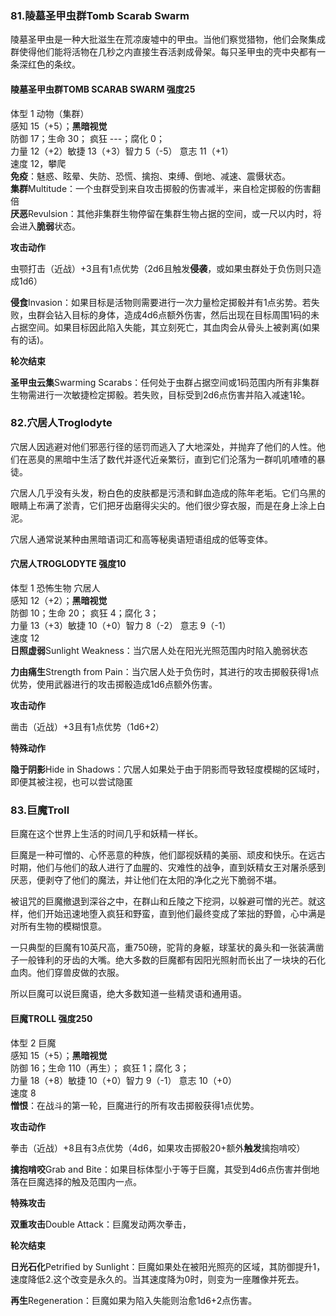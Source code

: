 ### 81.陵墓圣甲虫群Tomb Scarab Swarm

陵墓圣甲虫是一种大批滋生在荒凉废墟中的甲虫。当他们察觉猎物，他们会聚集成群使得他们能将活物在几秒之内直接生吞活剥成骨架。每只圣甲虫的壳中央都有一条深红色的条纹。

#### 陵墓圣甲虫群TOMB SCARAB SWARM 强度25

体型 1 动物（集群）\
感知 15（+5）；**黑暗视觉**\
防御 17；生命 30； 疯狂 ---；腐化 0；\
力量 12（+2）敏捷 13（+3）智力 5（-5） 意志 11（+1）\
速度 12，攀爬\
**免疫**：魅惑、眩晕、失防、恐慌、擒抱、束缚、倒地、减速、震慑状态。\
**集群**Multitude：一个虫群受到来自攻击掷骰的伤害减半，来自检定掷骰的伤害翻倍\
**厌恶**Revulsion：其他非集群生物停留在集群生物占据的空间，或一尺以内时，将会进入**脆弱**状态。

**攻击动作**

虫颚打击（近战）+3且有1点优势（2d6且触发**侵袭**，或如果虫群处于负伤则只造成1d6）

**侵食**Invasion：如果目标是活物则需要进行一次力量检定掷骰并有1点劣势。若失败，虫群会钻入目标的身体，造成4d6点额外伤害，然后出现在目标周围1码的未占据空间。如果目标因此陷入失能，其立刻死亡，其血肉会从骨头上被剥离(如果有的话)。

**轮次结束**

**圣甲虫云集**Swarming
Scarabs：任何处于虫群占据空间或1码范围内所有非集群生物需进行一次敏捷检定掷骰。若失败，目标受到2d6点伤害并陷入减速1轮。

### 82.穴居人Troglodyte

穴居人因逃避对他们邪恶行径的惩罚而逃入了大地深处，并抛弃了他们的人性。他们在恶臭的黑暗中生活了数代并逐代近亲繁衍，直到它们沦落为一群叽叽喳喳的暴徒。

穴居人几乎没有头发，粉白色的皮肤都是污渍和鲜血造成的陈年老垢。它们乌黑的眼睛上布满了淤青，它们把牙齿磨得尖尖的。他们很少穿衣服，而是在身上涂上白泥。

穴居人通常说某种由黑暗语词汇和高等秘奥语短语组成的低等变体。

#### 穴居人TROGLODYTE 强度10

体型 1 恐怖生物 穴居人\
感知 12（+2）；**黑暗视觉**\
防御 10；生命 20； 疯狂 4；腐化 3；\
力量 13（+3）敏捷 10（+0）智力 8（-2） 意志 9（-1）\
速度 12\
**日照虚弱**Sunlight Weakness：当穴居人处在阳光光照范围内时陷入脆弱状态

**力由痛生**Strength from
Pain：当穴居人处于负伤时，其进行的攻击掷骰获得1点优势，使用武器进行的攻击掷骰造成1d6点额外伤害。

**攻击动作**

凿击（近战）+3且有1点优势（1d6+2）

**特殊动作**

**隐于阴影**Hide in
Shadows：穴居人如果处于由于阴影而导致轻度模糊的区域时，即便其被注视，也可以尝试隐匿

### 83.巨魔Troll

巨魔在这个世界上生活的时间几乎和妖精一样长。

巨魔是一种可憎的、心怀恶意的种族，他们鄙视妖精的美丽、顽皮和快乐。在远古时期，他们与他们的敌人进行了血腥的、灾难性的战争，直到妖精女王对屠杀感到厌恶，便剥夺了他们的魔法，并让他们在太阳的净化之光下脆弱不堪。

被诅咒的巨魔撤退到深谷之中，在群山和丘陵之下挖洞，以躲避可憎的光芒。就这样，他们开始迅速地堕入疯狂和野蛮，直到他们最终变成了笨拙的野兽，心中满是对所有生物的模糊恨意。

一只典型的巨魔有10英尺高，重750磅，驼背的身躯，球茎状的鼻头和一张装满凿子一般锋利的牙齿的大嘴。绝大多数的巨魔都有因阳光照射而长出了一块块的石化血肉。他们穿兽皮做的衣服。

所以巨魔可以说巨魔语，绝大多数知道一些精灵语和通用语。

#### 巨魔TROLL 强度250

体型 2 巨魔\
感知 15（+5）；**黑暗视觉**\
防御 16；生命 110（再生）； 疯狂 1；腐化 3；\
力量 18（+8）敏捷 10（+0）智力 9（-1） 意志 10（+0）\
速度 8\
**憎恨**：在战斗的第一轮，巨魔进行的所有攻击掷骰获得1点优势。

**攻击动作**

拳击（近战）+8且有3点优势（4d6，如果攻击掷骰20+额外**触发**擒抱啃咬）

**擒抱啃咬**Grab and
Bite：如果目标体型小于等于巨魔，其受到4d6点伤害并倒地落在巨魔选择的触及范围内一点。

**特殊攻击**

**双重攻击**Double Attack：巨魔发动两次拳击，

**轮次结束**

**日光石化**Petrified by
Sunlight：巨魔如果处在被阳光照亮的区域，其防御提升1，速度降低2.这个改变是永久的。当其速度降为0时，则变为一座雕像并死去。

**再生**Regeneration：巨魔如果为陷入失能则治愈1d6+2点伤害。
